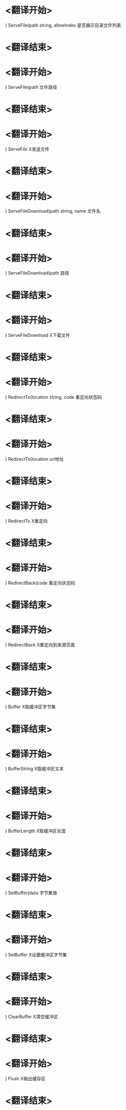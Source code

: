 
# <翻译开始>
) ServeFile(path string, allowIndex
是否展示目录文件列表
# <翻译结束>

# <翻译开始>
) ServeFile(path
文件路径
# <翻译结束>

# <翻译开始>
) ServeFile
X发送文件
# <翻译结束>

# <翻译开始>
) ServeFileDownload(path string, name
文件名
# <翻译结束>

# <翻译开始>
) ServeFileDownload(path
路径
# <翻译结束>

# <翻译开始>
) ServeFileDownload
X下载文件
# <翻译结束>

# <翻译开始>
) RedirectTo(location string, code
重定向状态码
# <翻译结束>

# <翻译开始>
) RedirectTo(location
url地址
# <翻译结束>

# <翻译开始>
) RedirectTo
X重定向
# <翻译结束>

# <翻译开始>
) RedirectBack(code
重定向状态码
# <翻译结束>

# <翻译开始>
) RedirectBack
X重定向到来源页面
# <翻译结束>

# <翻译开始>
) Buffer
X取缓冲区字节集
# <翻译结束>

# <翻译开始>
) BufferString
X取缓冲区文本
# <翻译结束>

# <翻译开始>
) BufferLength
X取缓冲区长度
# <翻译结束>

# <翻译开始>
) SetBuffer(data
字节集值
# <翻译结束>

# <翻译开始>
) SetBuffer
X设置缓冲区字节集
# <翻译结束>

# <翻译开始>
) ClearBuffer
X清空缓冲区
# <翻译结束>

# <翻译开始>
) Flush
X输出缓存区
# <翻译结束>
